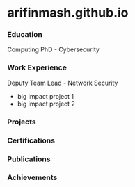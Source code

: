 # arifinmash.github.io

### Education
Computing PhD - Cybersecurity

### Work Experience
Deputy Team Lead - Network Security
- big impact project 1
- big impact project 2 

### Projects

### Certifications

### Publications

### Achievements
